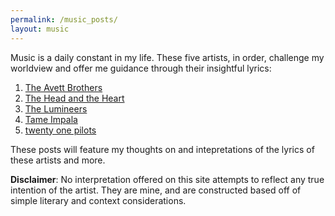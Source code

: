 ```yaml
---
permalink: /music_posts/
layout: music
---
```


Music is a daily constant in my life. These five artists, in order, challenge my worldview and offer me guidance through their insightful lyrics:

1. [The Avett Brothers](https://en.wikipedia.org/wiki/The_Avett_Brothers)
2. [The Head and the Heart](https://en.wikipedia.org/wiki/The_Head_and_the_Heart)
3. [The Lumineers](https://en.wikipedia.org/wiki/The_Lumineers)
4. [Tame Impala](https://en.wikipedia.org/wiki/Tame_Impala)
5. [twenty one pilots](https://en.wikipedia.org/wiki/Twenty_One_Pilots)

These posts will feature my thoughts on and intepretations of the lyrics of these artists and more. 

**Disclaimer**: No interpretation offered on this site attempts to reflect any true intention of the artist. They are mine, and are constructed based off of simple literary and context considerations.  